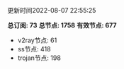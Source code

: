 更新时间2022-08-07 22:55:25

**总订阅: 73**
**总节点: 1758**
**有效节点: 677**
- v2ray节点: 61
- ss节点: 418
- trojan节点: 198
